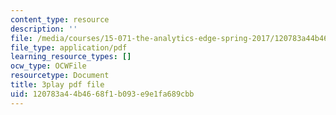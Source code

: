 ```yaml
---
content_type: resource
description: ''
file: /media/courses/15-071-the-analytics-edge-spring-2017/120783a44b4668f1b093e9e1fa689cbb_gE1wRDQMR8E.pdf
file_type: application/pdf
learning_resource_types: []
ocw_type: OCWFile
resourcetype: Document
title: 3play pdf file
uid: 120783a4-4b46-68f1-b093-e9e1fa689cbb
---
```

